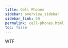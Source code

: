 ```yaml
---
title: Cell Phones
sidebar: overview_sidebar
sidebar_link: 59
permalink: cell-phones.html
toc: false
---
```


WTF